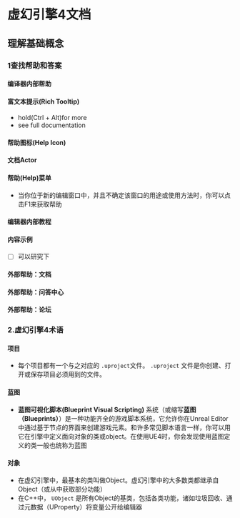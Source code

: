 # 虚幻引擎4文档

## 理解基础概念

### 1查找帮助和答案

#### 编译器内部帮助
#### 富文本提示(Rich Tooltip)
- hold(Ctrl + Alt)for more
- see full documentation
#### 帮助图标(Help Icon)
#### 文档Actor
#### 帮助(Help)菜单
- 当你位于新的编辑窗口中，并且不确定该窗口的用途或使用方法时，你可以点击F1来获取帮助
#### 编辑器内部教程
#### 内容示例
- [ ] 可以研究下
#### 外部帮助：文档
#### 外部帮助：问答中心
#### 外部帮助：论坛

### 2.虚幻引擎4术语

#### 项目
- 每个项目都有一个与之对应的 ``` .uproject ```文件。 ``` .uproject ``` 文件是你创建、打开或保存项目必须用到的文件。

#### 蓝图
- **蓝图可视化脚本(Blueprint Visual Scripting)** 系统（或缩写**蓝图（Blueprints）**）是一种功能齐全的游戏脚本系统，它允许你在Unreal Editor中通过基于节点的界面来创建游戏元素。和许多常见脚本语言一样，你可以用它在引擎中定义面向对象的类或object。在使用UE4时，你会发现使用蓝图定义的类一般也统称为蓝图

#### 对象
- 在虚幻引擎中，最基本的类叫做Object。虚幻引擎中的大多数类都继承自Object（或从中获取部分功能）
- 在C++中， ``` UObject ``` 是所有Object的基类，包括各类功能，诸如垃圾回收、通过元数据（UProperty）将变量公开给编辑器
